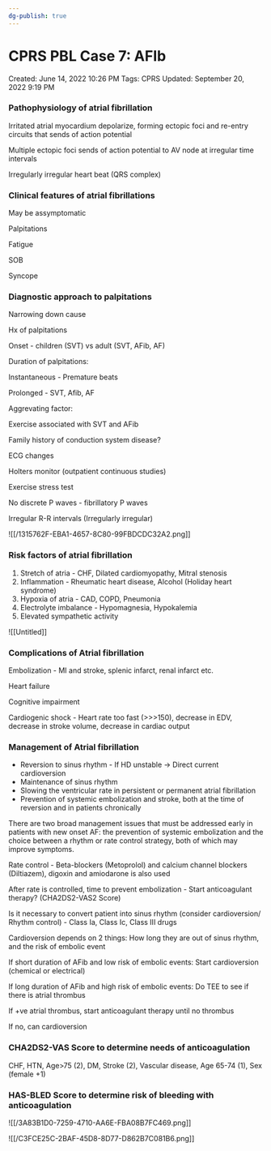 ```yaml
---
dg-publish: true
---
```


# CPRS PBL Case 7: AFIb

Created: June 14, 2022 10:26 PM
Tags: CPRS
Updated: September 20, 2022 9:19 PM

### Pathophysiology of atrial fibrillation

Irritated atrial myocardium depolarize, forming ectopic foci and re-entry circuits that sends of action potential

Multiple ectopic foci sends of action potential to AV node at irregular time intervals

Irregularly irregular heart beat (QRS complex)

### Clinical features of atrial fibrillations

May be assymptomatic

Palpitations

Fatigue

SOB

Syncope

### Diagnostic approach to palpitations

Narrowing down cause

Hx of palpitations

Onset - children (SVT) vs adult (SVT, AFib, AF)

Duration of palpitations:

Instantaneous - Premature beats

Prolonged - SVT, Afib, AF

Aggrevating factor:

Exercise associated with SVT and AFib

Family history of conduction system disease?

ECG changes

Holters monitor (outpatient continuous studies)

Exercise stress test

No discrete P waves - fibrillatory P waves

Irregular R-R intervals (Irregularly irregular)

![[/1315762F-EBA1-4657-8C80-99FBDCDC32A2.png]]

### Risk factors of atrial fibrillation

1. Stretch of atria - CHF, Dilated cardiomyopathy, Mitral stenosis
2. Inflammation - Rheumatic heart disease, Alcohol (Holiday heart syndrome)
3. Hypoxia of atria - CAD, COPD, Pneumonia
4. Electrolyte imbalance - Hypomagnesia, Hypokalemia
5. Elevated sympathetic activity

![[Untitled]]

### Complications of Atrial fibrillation

Embolization - MI and stroke, splenic infarct, renal infarct etc.

Heart failure

Cognitive impairment

Cardiogenic shock - Heart rate too fast (>>>150), decrease in EDV, decrease in stroke volume, decrease in cardiac output

### Management of Atrial fibrillation

- Reversion to sinus rhythm - If HD unstable → Direct current cardioversion
- Maintenance of sinus rhythm
- Slowing the ventricular rate in persistent or permanent atrial fibrillation
- Prevention of systemic embolization and stroke, both at the time of reversion and in patients chronically

There are two broad management issues that must be addressed early in patients with new onset AF: the prevention of systemic embolization and the choice between a rhythm or rate control strategy, both of which may improve symptoms.

Rate control - Beta-blockers (Metoprolol) and calcium channel blockers (Diltiazem), digoxin and amiodarone is also used

After rate is controlled, time to prevent embolization - Start anticoagulant therapy? (CHA2DS2-VAS2 Score)

Is it necessary to convert patient into sinus rhythm (consider cardioversion/ Rhythm control) - Class Ia, Class Ic, Class III drugs

Cardioversion depends on 2 things: How long they are out of sinus rhythm, and the risk of embolic event

If short duration of AFib and low risk of embolic events: Start cardioversion (chemical or electrical)

If long duration of AFib and high risk of embolic events: Do TEE to see if there is atrial thrombus

If +ve atrial thrombus, start anticoagulant therapy until no thrombus

If no, can cardioversion

### CHA2DS2-VAS Score to determine needs of anticoagulation

CHF, HTN, Age>75 (2), DM, Stroke (2), Vascular disease, Age 65-74 (1), Sex (female +1)

### HAS-BLED Score to determine risk of bleeding with anticoagulation

![[/3A83B1D0-7259-4710-AA6E-FBA08B7FC469.png]]

![[/C3FCE25C-2BAF-45D8-8D77-D862B7C081B6.png]]